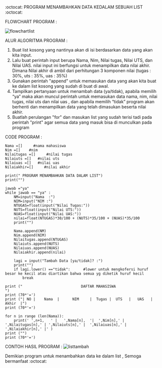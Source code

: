 :octocat: PROGRAM MENAMBAHKAN DATA KEDALAM SEBUAH LIST :octocat:

FLOWCHART PROGRAM :

![flowchartlist](https://user-images.githubusercontent.com/57025775/69469022-4377df00-0dc1-11ea-8992-4fcc6ab00be0.jpg)

ALUR ALGORITMA PROGRAM :

1.	Buat list kosong yang nantinya akan di isi berdasarkan data yang akan kita input. 
2.	Lalu buat perintah input berupa Nama, Nim, Nilai tugas, Nilai UTS, dan Nilai UAS. nilai input ini berfungsi untuk menampilkan data nilai akhir. Dimana Nilai akhir di ambil dari perhitungan 3 komponen nilai (tugas : 30%, uts : 35%, uas : 35%) 
3.	Gunakan perintah "append" untuk memasukan data yang akan kita buat ke dalam list kosong yang sudah di buat di awal. 
4. Tampilkan pertanyaan untuk menambah data (ya/tidak), apabila memilih “ya” maka akan muncul perintah untuk memasukan data nama, nim, nilai tugas, nilai uts dan nilai uas  , dan apabila memilih “tidak” program akan berhenti dan menampilkan data yang telah dimasukan beserta nilai akhir.
5.	Buatlah perulangan "for" dan masukan list yang sudah terisi tadi pada perintah "print" agar semua data yang masuk bisa di munculkan pada program


CODE PROGRAM :

    Nama =[]     #nama mahasiswa
    Nim =[]    #nim
    Nilaitugas =[]     #nilai tugas
    Nilaiuts =[]   #nilai uts
    Nilaiuas =[]   #nilai uas
    Nilaiakhir=[]     #nilai akhir

    print(" PROGRAM MENAMBAHKAN DATA DALAM LIST")
    print("")

    jawab ="ya"
    while jawab == "ya" :
        NM=input("Nama  :")
        NIM=input("NIM :")
        NTUGAS=float(input("Nilai Tugas:"))
        NUTS=float(input("Nilai UTS:"))
        NUAS=float(input("Nilai UAS:"))
        nilai=float(NTUGAS)*30/100 + (NUTS)*35/100 + (NUAS)*35/100
        print("")

        Nama.append(NM)
        Nim.append(NIM)
        Nilaitugas.append(NTUGAS)
        Nilaiuts.append(NUTS)
        Nilaiuas.append(NUAS)
        Nilaiakhir.append(nilai)

        lagi = input("Tambah Data [ya/tidak]? :")
        print("")
        if lagi.lower() =="tidak":      #lower untuk mengkofersi huruf besar ke kecil atau diartikan bahwa semua yg diketik huruf kecil
            break

    print ("                           DAFTAR MAHASISWA                           ")
    print (70*'=')
    print ("| NO |    Nama  |      NIM     |  Tugas |  UTS   |   UAS   |  Akhir  |")
    print (70*'=')

    for n in range (len(Nama)):
        print(' ',n+1,   ' |   ',Nama[n],  '|  ',Nim[n],' | ',Nilaitugas[n],' | ',Nilaiuts[n],' |  ',Nilaiuas[n],' | ',Nilaiakhir[n],' |' )
    print ("")
    print (70*'=')
    
    
CONTOH HASIL PROGRAM :
![listtambah](https://user-images.githubusercontent.com/57025775/69469028-4d014700-0dc1-11ea-9f2e-2f73533cf60e.jpg)

Demikian program untuk menambahkan data ke dalam list , Semoga bermanfaat :octocat: 
